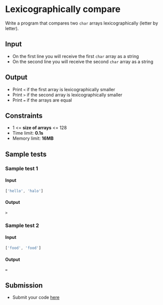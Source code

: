 # Lexicographically compare
Write a program that compares two `char` arrays lexicographically (letter by letter).

## Input
- On the first line you will receive the first `char` array as a string
- On the second line you will receive the second `char` array as a string

## Output
- Print `<` if the first array is lexicographically smaller
- Print `>` if the second array is lexicographically smaller
- Print `=` if the arrays are equal

## Constraints
- 1 <= **size of arrays** <= 128
- Time limit: **0.1s**
- Memory limit: **16MB**

## Sample tests

### Sample test 1

#### Input
```js
['hello', 'halo']
```

#### Output
```
>
```

### Sample test 2

#### Input
```js
['food', 'food']
```

#### Output
```
=
```

## Submission
- Submit your code [here](http://bgcoder.com/Contests/Compete/Index/360#1)
